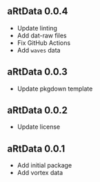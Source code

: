 ## aRtData 0.0.4

* Update linting
* Add dat-raw files
* Fix GitHub Actions
* Add `waves` data

## aRtData 0.0.3

* Update pkgdown template

## aRtData 0.0.2

* Update license

## aRtData 0.0.1

* Add initial package
* Add vortex data
